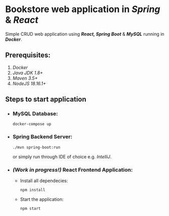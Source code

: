 # Bookstore web application in *Spring* & *React* 

Simple CRUD web application using ***React, Spring Boot*** & ***MySQL*** running in ***Docker***. 

## Prerequisites:
  1. *Docker*
  2. *Java JDK 1.8+*
  3. *Maven 3.5+*
  4. *NodeJS 18.16.1+*

## Steps to start application
- ### MySQL Database:
  ```
  docker-compose up
  ```
- ### Spring Backend Server:
  ```
  ./mvn spring-boot:run
  ```
  or simply run through IDE of choice e.g. *IntelliJ*.

- ### *(Work in progress!)* React Frontend Application:
  - Install all dependecies:
    ```
    npm install
    ```
  - Start the application:
    ```
    npm start
    ```
